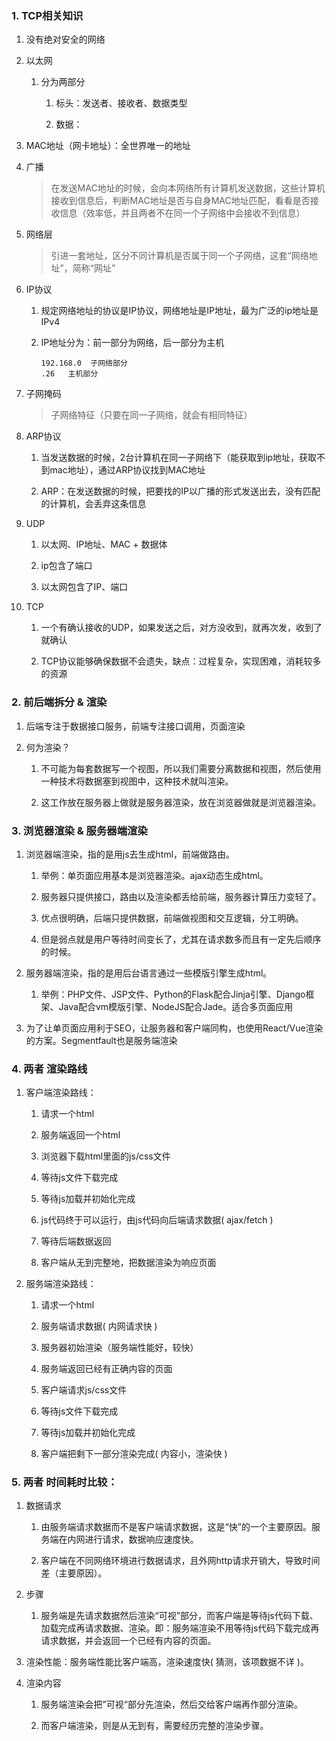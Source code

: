 ### 1. TCP相关知识
1. 没有绝对安全的网络

2. 以太网
    
    1. 分为两部分
    
        1. 标头：发送者、接收者、数据类型
        
        2. 数据：

3. MAC地址（网卡地址）：全世界唯一的地址
    
4. 广播
    
    > 在发送MAC地址的时候，会向本网络所有计算机发送数据，这些计算机接收到信息后，判断MAC地址是否与自身MAC地址匹配，看看是否接收信息（效率低，并且两者不在同一个子网络中会接收不到信息）

5. 网络层
    > 引进一套地址，区分不同计算机是否属于同一个子网络，这套“网络地址”，简称“网址”
    
6. IP协议
    
    1. 规定网络地址的协议是IP协议，网络地址是IP地址，最为广泛的ip地址是IPv4
    
    2. IP地址分为：前一部分为网络，后一部分为主机
        
        ```
        192.168.0  子网络部分
        .26   主机部分
        ```

7. 子网掩码
    
    > 子网络特征（只要在同一子网络，就会有相同特征）

8. ARP协议

    1. 当发送数据的时候，2台计算机在同一子网络下（能获取到ip地址，获取不到mac地址），通过ARP协议找到MAC地址
    
    2. ARP：在发送数据的时候，把要找的IP以广播的形式发送出去，没有匹配的计算机，会丢弃这条信息

9. UDP
    
    1. 以太网、IP地址、MAC + 数据体
    
    2. ip包含了端口
    
    3. 以太网包含了IP、端口

10. TCP
    1. 一个有确认接收的UDP，如果发送之后，对方没收到，就再次发，收到了就确认
    
    2. TCP协议能够确保数据不会遗失，缺点：过程复杂，实现困难，消耗较多的资源

### 2. 前后端拆分 & 渲染
1. 后端专注于数据接口服务，前端专注接口调用，页面渲染

2. 何为渲染？
    
    1. 不可能为每套数据写一个视图，所以我们需要分离数据和视图，然后使用一种技术将数据塞到视图中，这种技术就叫渲染。
    
    2. 这工作放在服务器上做就是服务器渲染，放在浏览器做就是浏览器渲染。

### 3. 浏览器渲染 & 服务器端渲染
1. 浏览器端渲染，指的是用js去生成html，前端做路由。
    
    1. 举例：单页面应用基本是浏览器渲染。ajax动态生成html。
    
    2. 服务器只提供接口，路由以及渲染都丢给前端，服务器计算压力变轻了。
    3. 优点很明确，后端只提供数据，前端做视图和交互逻辑，分工明确。
    4. 但是弱点就是用户等待时间变长了，尤其在请求数多而且有一定先后顺序的时候。

2. 服务器端渲染，指的是用后台语言通过一些模版引擎生成html。
    
    1. 举例：PHP文件、JSP文件、Python的Flask配合Jinja引擎、Django框架、Java配合vm模版引擎、NodeJS配合Jade。适合多页面应用

3. 为了让单页面应用利于SEO，让服务器和客户端同构，也使用React/Vue渲染的方案。Segmentfault也是服务端渲染

### 4. 两者 渲染路线
1. 客户端渲染路线：
    1. 请求一个html
    
    2. 服务端返回一个html
    3. 浏览器下载html里面的js/css文件
    4. 等待js文件下载完成
    5. 等待js加载并初始化完成
    6. js代码终于可以运行，由js代码向后端请求数据( ajax/fetch )
    7. 等待后端数据返回
    8. 客户端从无到完整地，把数据渲染为响应页面

2. 服务端渲染路线：
    1. 请求一个html
    
    2. 服务端请求数据( 内网请求快 )
    3. 服务器初始渲染（服务端性能好，较快）
    4. 服务端返回已经有正确内容的页面
    5. 客户端请求js/css文件
    6. 等待js文件下载完成
    7. 等待js加载并初始化完成
    8. 客户端把剩下一部分渲染完成( 内容小，渲染快 )

### 5. 两者 时间耗时比较：
1. 数据请求
    1. 由服务端请求数据而不是客户端请求数据，这是“快”的一个主要原因。服务端在内网进行请求，数据响应速度快。
    
    2. 客户端在不同网络环境进行数据请求，且外网http请求开销大，导致时间差（主要原因）。

2. 步骤
    1. 服务端是先请求数据然后渲染“可视”部分，而客户端是等待js代码下载、加载完成再请求数据、渲染。即：服务端渲染不用等待js代码下载完成再请求数据，并会返回一个已经有内容的页面。

3. 渲染性能：服务端性能比客户端高，渲染速度快( 猜测，该项数据不详 )。

4. 渲染内容
    1. 服务端渲染会把”可视“部分先渲染，然后交给客户端再作部分渲染。
    
    2. 而客户端渲染，则是从无到有，需要经历完整的渲染步骤。　　
